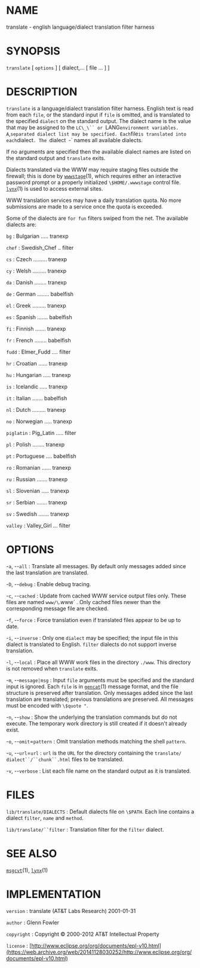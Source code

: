 # NAME

translate - english language/dialect translation filter harness

# SYNOPSIS

`translate` \[ `options` \] \[ dialect,... \[ file ... \] \]

# DESCRIPTION

`translate` is a language/dialect translation filter harness. English
text is read from each `file`, or the standard input if `file` is
omitted, and is translated to the specified `dialect` on the standard
output. The dialect name is the value that may be assigned to the
`LC\_\`` or `LANG` environment variables.
A `,` separated dialect list may be specified. Each `file` is
translated into each `dialect`. The `dialect` `-` names all available
dialects.

If no arguments are specified then the available dialect names are
listed on the standard output and `translate` exits.

Dialects translated via the WWW may require staging files outside the
firewall; this is done by
[`wwwstage`](/web/20141128030252/http://www2.research.att.com/~astopen/man/man1/wwwstage.html)(1),
which requires either an interactive password prompt or a properly
initialized `\$HOME/.wwwstage` control file.
[`lynx`](/web/20141128030252/http://www2.research.att.com/~astopen/man/man1/lynx.html)(1)
is used to access external sites.

WWW translation services may have a daily translation quota. No more
submissions are made to a service once the quota is exceeded.

Some of the dialects are `for fun` filters swiped from the net. The
available dialects are:

`bg`
: Bulgarian ..... tranexp

`chef`
: Swedish\_Chef .. filter

`cs`
: Czech ......... tranexp

`cy`
: Welsh ......... tranexp

`da`
: Danish ........ tranexp

`de`
: German ........ babelfish

`el`
: Greek ......... tranexp

`es`
: Spanish ....... babelfish

`fi`
: Finnish ....... tranexp

`fr`
: French ........ babelfish

`fudd`
: Elmer\_Fudd .... filter

`hr`
: Croatian ...... tranexp

`hu`
: Hungarian ..... tranexp

`is`
: Icelandic ..... tranexp

`it`
: Italian ....... babelfish

`nl`
: Dutch ......... tranexp

`no`
: Norwegian ..... tranexp

`piglatin`
:   Pig\_Latin ..... filter

`pl`
: Polish ........ tranexp

`pt`
: Portuguese .... babelfish

`ro`
: Romanian ...... tranexp

`ru`
: Russian ....... tranexp

`sl`
: Slovenian ..... tranexp

`sr`
: Serbian ....... tranexp

`sv`
: Swedish ....... tranexp

`valley`
:   Valley\_Girl ... filter

# OPTIONS

-`a`, --`all`
:   Translate all messages. By default only messages added since the
    last translation are translated.

-`D`, --`debug`
:   Enable debug tracing.

-`c`, --`cached`
:   Update from cached WWW service output files only. These files are
    named `www/\`.www` . Only cached files newer than the
    corresponding message file are checked.

-`f`, --`force`
:   Force translation even if translated files appear to be up to date.

-`i`, --`inverse`
:   Only one `dialect` may be specified; the input file in this dialect
    is translated to English. `filter` dialects do not support
    inverse translation.

-`l`, --`local`
:   Place all WWW work files in the directory `./www`. This directory
    is not removed when `translate` exits.

-`m`, --`message|msg`
:   Input `file` arguments must be specified and the standard input is
    ignored. Each `file` is in
    [`gencat`](/web/20141128030252/http://www2.research.att.com/~astopen/man/man1/gencat.html)(1)
    message format, and the file structure is preserved
    after translation. Only messages added since the last translation
    are translated; previous translations are preserved. All messages
    must be encoded with `\$quote "`.

-`n`, --`show`
:   Show the underlying the translation commands but do not execute. The
    temporary work directory is still created if it doesn't
    already exist.

-`o`, --`omit`=`pattern`
:   Omit translation methods matching the shell `pattern`.

-`u`, --`url`=`url`
:   `url` is the `URL` for the directory containing the `translate/`
    `dialect``/``chunk``.html` files to be translated.

-`v`, --`verbose`
:   List each file name on the standard output as it is translated.

# FILES

`lib/translate/DIALECTS`
:   Default dialects file on `\$PATH`. Each line contains a dialect
    `filter`, `name` and `method`.

`lib/translate/``filter`
:   Translation filter for the `filter` dialect.

# SEE ALSO

[`msgcvt`](/web/20141128030252/http://www2.research.att.com/~astopen/man/man1/msgcvt.html)(1),
[`lynx`](/web/20141128030252/http://www2.research.att.com/~astopen/man/man1/lynx.html)(1)

# IMPLEMENTATION

`version`
:   translate (AT&T Labs Research) 2001-01-31

`author`
:   Glenn Fowler

`copyright`
:   Copyright © 2000-2012 AT&T Intellectual Property

`license`
:   [http://www.eclipse.org/org/documents/epl-v10.html](https://web.archive.org/web/20141128030252/http://www.eclipse.org/org/documents/epl-v10.html)


